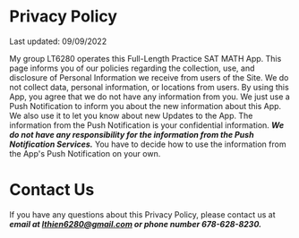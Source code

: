 
# Privacy Policy

Last updated: 09/09/2022 

My group LT6280 operates this Full-Length Practice SAT MATH App. This page informs you of our policies regarding the collection, use, and disclosure of Personal Information we receive from users of the Site. We do not collect data, personal information, or locations from users. By using this App, you agree that we do not have any information from you. We just use a Push Notification to inform you about the new information about this App. We also use it to let you know about new Updates to the App. The information from the Push Notification is your confidential information. ***We do not have any responsibility for the information from the Push Notification Services.*** You have to decide how to use the information from the App's Push Notification on your own.

# Contact Us

If you have any questions about this Privacy Policy, please contact us at ***email at lthien6280@gmail.com or phone number 678-628-8230.***

